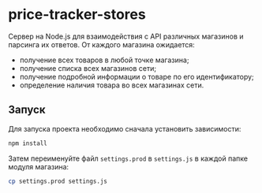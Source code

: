 # price-tracker-stores

Сервер на Node.js для взаимодействия с API различных магазинов и парсинга их ответов. От каждого магазина ожидается:

- получение всех товаров в любой точке магазина;
- получение списка всех магазинов сети;
- получение подробной информации о товаре по его идентификатору;
- определение наличия товара во всех магазинах сети.

## Запуск

Для запуска проекта необходимо сначала установить зависимости:

```bash
npm install
```

Затем переименуйте файл `settings.prod` в `settings.js` в каждой папке модуля магазина:

```bash
cp settings.prod settings.js
```